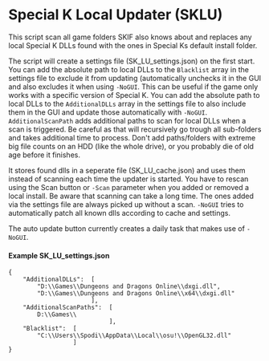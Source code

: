 # Special K Local Updater (SKLU)

This script scan all game folders SKIF also knows about and replaces any local Special K DLLs found with the ones in Special Ks default install folder.

The script will create a settings file (SK_LU_settings.json) on the first start. 
You can add the absolute path to local DLLs to the `Blacklist` array in the settings file to exclude it from updating (automatically unchecks it in the GUI and also excludes it when using `-NoGUI`. This can be useful if the game only works with a specific version of Special K.
You can add the absolute path to local DLLs to the `AdditionalDLLs` array in the settings file to also include them in the GUI and update those automatically with `-NoGUI`.
`AdditionalScanPath` adds additional paths to scan for local DLLs when a scan is triggered. Be careful as that will recursively go trough all sub-folders and takes additional time to process. Don't add paths/folders with extreme big file counts on an HDD (like the whole drive), or you probably die of old age before it finishes.

It stores found dlls in a seperate file (SK_LU_cache.json) and uses them instead of scanning each time the updater is started. You have to rescan using the Scan button or `-Scan` parameter when you added or removed a local install. Be aware that scanning can take a long time. The ones added via the settings file are always picked up without a scan.
`-NoGUI` tries to automatically patch all known dlls according to cache and settings.

The auto update button currently creates a daily task that makes use of `-NoGUI`.

#### Example SK_LU_settings.json

```
{
    "AdditionalDLLs":  [
        "D:\\Games\\Dungeons and Dragons Online\\dxgi.dll",
        "D:\\Games\\Dungeons and Dragons Online\\x64\\dxgi.dll"
                       ],
    "AdditionalScanPaths":  [
        D:\\Games\\
                            ],
    "Blacklist":  [
        "C:\\Users\\Spodi\\AppData\\Local\\osu!\\OpenGL32.dll"
                  ]
}
```
